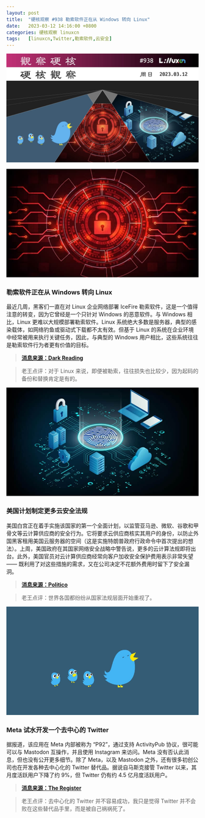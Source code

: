 ```yaml
---
layout: post
title:	"硬核观察 #938 勒索软件正在从 Windows 转向 Linux"
date:	2023-03-12 14:16:00 +0800 
categories:	硬核观察 linuxcn 
tags:	[linuxcn,Twitter,勒索软件,云安全]
---
```



![](/Asserts/Images/album/202303/12/141552bebnc7yr2irlei7l.jpg)


![](/Asserts/Images/album/202303/12/141559y63zk033y76ul6lh.jpg)


### 勒索软件正在从 Windows 转向 Linux


最近几周，黑客们一直在对 Linux 企业网络部署 IceFire 勒索软件，这是一个值得注意的转变，因为它曾经是一个只针对 Windows 的恶意软件。与 Windows 相比，Linux 更难以大规模部署勒索软件。Linux 系统绝大多数是服务器，典型的感染载体，如网络钓鱼或驱动式下载都不太有效。但基于 Linux 的系统在企业环境中经常被用来执行关键任务，因此，与典型的 Windows 用户相比，这些系统往往是勒索软件行为者更有价值的目标。



> 
> **[消息来源：Dark Reading](https://www.darkreading.com/endpoint/icefire-ransomware-portends-broader-shift-windows-linux)**
> 
> 
> 



> 
> 老王点评：对于 Linux 来说，即便被勒索，往往损失也比较少，因为起码的备份和替换肯定是有的。
> 
> 
> 


![](/Asserts/Images/album/202303/12/141615qpb8b65cccpb0z0m.jpg)


### 美国计划制定更多云安全法规


美国白宫正在着手实施该国家的第一个全面计划，以监管亚马逊、微软、谷歌和甲骨文等云计算供应商的安全行为。它将要求云供应商核实其用户的身份，以防止外国黑客租用美国云服务器的空间（这是实施特朗普政府行政命令中首次提出的想法）。上周，美国政府在其国家网络安全战略中警告说，更多的云计算法规即将出台。此外，美国官员对云计算供应商经常向客户加收安全保护费用表示非常失望 —— 既利用了对这些措施的需求，又在公司决定不花额外费用时留下了安全漏洞。



> 
> **[消息来源：Politico](https://www.politico.com/news/2023/03/10/white-house-cloud-overhaul-00086595)**
> 
> 
> 



> 
> 老王点评：世界各国都纷纷从国家法规层面开始重视了。
> 
> 
> 


![](/Asserts/Images/album/202303/12/141634ucco78qlyk4r847c.jpg)


### Meta 试水开发一个去中心的 Twitter


据报道，该应用在 Meta 内部被称为 “P92”，通过支持 ActivityPub 协议，很可能可以与 Mastodon 互操作，并且使用 Instagram 来访问。Meta 没有否认此消息，但也没有公开更多细节。除了 Meta，以及 Mastodon 之外，还有很多初创公司也在开发各种去中心化的 Twitter 替代品。据说自马斯克接管 Twitter 以来，其月度活跃用户下降了约 9%，但 Twitter 仍有约 4.5 亿月度活跃用户。



> 
> **[消息来源：The Register](https://www.theregister.com/2023/03/11/meta_twitter_rival/)**
> 
> 
> 



> 
> 老王点评：去中心化的 Twitter 并不容易成功，我只是觉得 Twitter 并不会败在这些替代品手里，而是被自己祸祸死了。
> 
> 
>
